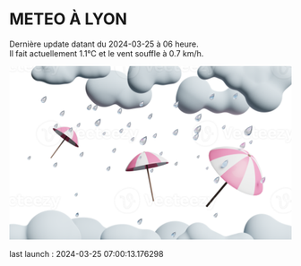# METEO À LYON

Dernière update datant du 2024-03-25 à 06 heure.  
Il fait actuellement 1.1°C et le vent souffle à 0.7 km/h.      

![](./.github/rain.png)

last launch : 2024-03-25 07:00:13.176298
